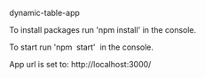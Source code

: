 dynamic-table-app

To install packages run 'npm install' in the console.

To start run 'npm  start'  in the console.

App url is set to: http://localhost:3000/
